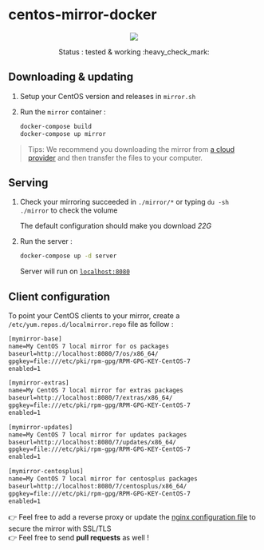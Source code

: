 # centos-mirror-docker

<p align="center">
    <a href="https://travis-ci.com/github/flavienbwk/centos-mirror-docker" target="_blank">
        <img src="https://travis-ci.com/flavienbwk/centos-mirror-docker.svg?branch=main&status=passed"/>
    </a>
</p>
<p align="center">Status : tested & working :heavy_check_mark:</p>

## Downloading & updating

1. Setup your CentOS version and releases in `mirror.sh`

2. Run the `mirror` container :

    ```bash
    docker-compose build
    docker-compose up mirror
    ```

> Tips: We recommend you downloading the mirror from [a cloud provider](https://www.scaleway.com/en/) and then transfer the files to your computer.

## Serving

1. Check your mirroring succeeded in `./mirror/*` or typing `du -sh ./mirror` to check the volume

    The default configuration should make you download _22G_

2. Run the server :

    ```bash
    docker-compose up -d server
    ```

    Server will run on [`localhost:8080`](http://localhost:8080)  

## Client configuration

To point your CentOS clients to your mirror, create a `/etc/yum.repos.d/localmirror.repo` file as follow :

```txt
[mymirror-base]
name=My CentOS 7 local mirror for os packages
baseurl=http://localhost:8080/7/os/x86_64/
gpgkey=file:///etc/pki/rpm-gpg/RPM-GPG-KEY-CentOS-7
enabled=1

[mymirror-extras]
name=My CentOS 7 local mirror for extras packages
baseurl=http://localhost:8080/7/extras/x86_64/
gpgkey=file:///etc/pki/rpm-gpg/RPM-GPG-KEY-CentOS-7
enabled=1

[mymirror-updates]
name=My CentOS 7 local mirror for updates packages
baseurl=http://localhost:8080/7/updates/x86_64/
gpgkey=file:///etc/pki/rpm-gpg/RPM-GPG-KEY-CentOS-7
enabled=1

[mymirror-centosplus]
name=My CentOS 7 local mirror for centosplus packages
baseurl=http://localhost:8080/7/centosplus/x86_64/
gpgkey=file:///etc/pki/rpm-gpg/RPM-GPG-KEY-CentOS-7
enabled=1
```

:point_right: Feel free to add a reverse proxy or update the [nginx configuration file](./nginx.conf) to secure the mirror with SSL/TLS  
:point_right: Feel free to send **pull requests** as well !
